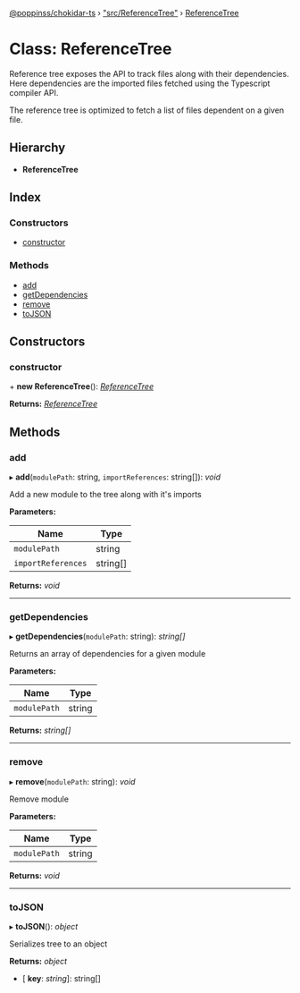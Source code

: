 [@poppinss/chokidar-ts](../README.md) › ["src/ReferenceTree"](../modules/_src_referencetree_.md) › [ReferenceTree](_src_referencetree_.referencetree.md)

# Class: ReferenceTree

Reference tree exposes the API to track files along with their
dependencies. Here dependencies are the imported files fetched
using the Typescript compiler API.

The reference tree is optimized to fetch a list of files dependent on
a given file.

## Hierarchy

* **ReferenceTree**

## Index

### Constructors

* [constructor](_src_referencetree_.referencetree.md#constructor)

### Methods

* [add](_src_referencetree_.referencetree.md#add)
* [getDependencies](_src_referencetree_.referencetree.md#getdependencies)
* [remove](_src_referencetree_.referencetree.md#remove)
* [toJSON](_src_referencetree_.referencetree.md#tojson)

## Constructors

###  constructor

\+ **new ReferenceTree**(): *[ReferenceTree](_src_referencetree_.referencetree.md)*

**Returns:** *[ReferenceTree](_src_referencetree_.referencetree.md)*

## Methods

###  add

▸ **add**(`modulePath`: string, `importReferences`: string[]): *void*

Add a new module to the tree along with it's imports

**Parameters:**

Name | Type |
------ | ------ |
`modulePath` | string |
`importReferences` | string[] |

**Returns:** *void*

___

###  getDependencies

▸ **getDependencies**(`modulePath`: string): *string[]*

Returns an array of dependencies for a given module

**Parameters:**

Name | Type |
------ | ------ |
`modulePath` | string |

**Returns:** *string[]*

___

###  remove

▸ **remove**(`modulePath`: string): *void*

Remove module

**Parameters:**

Name | Type |
------ | ------ |
`modulePath` | string |

**Returns:** *void*

___

###  toJSON

▸ **toJSON**(): *object*

Serializes tree to an object

**Returns:** *object*

* \[ **key**: *string*\]: string[]
